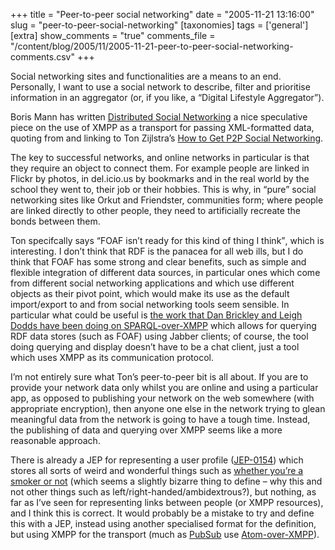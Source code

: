 +++
title = "Peer-to-peer social networking"
date = "2005-11-21 13:16:00"
slug = "peer-to-peer-social-networking"
[taxonomies]
tags = ['general']
[extra]
show_comments = "true"
comments_file = "/content/blog/2005/11/2005-11-21-peer-to-peer-social-networking-comments.csv"
+++

Social networking sites and functionalities are a means to an end. Personally, I want to use a social network to describe, filter and prioritise information in an aggregator (or, if you like, a “Digital Lifestyle Aggregator”).

Boris Mann has written [Distributed Social Networking](http://www.bmannconsulting.com/blog/bmann/distributed-social-networking) a nice speculative piece on the use of XMPP as a transport for passing XML-formatted data, quoting from and linking to Ton Zijlstra’s [How to Get P2P Social Networking](http://www.zylstra.org/blog/archives/001818.html).

The key to successful networks, and online networks in particular is that they require an object to connect them. For example people are linked in Flickr by photos, in del.icio.us by bookmarks and in the real world by the school they went to, their job or their hobbies. This is why, in “pure” social networking sites like Orkut and Friendster, communities form; where people are linked directly to other people, they need to artificially recreate the bonds between them.

Ton specifcally says <q cite="http://www.zylstra.org/blog/archives/001818.html">FOAF isn’t ready for this kind of thing I think</q>, which is interesting. I don’t think that RDF is the panacea for all web ills, but I do think that FOAF has some strong and clear benefits, such as simple and flexible integration of different data sources, in particular ones which come from different social networking applications and which use different objects as their pivot point, which would make its use as the default import/export to and from social networking tools seem sensible. In particular what could be useful is [the work that Dan Brickley and Leigh Dodds have been doing on SPARQL-over-XMPP](http://rdfweb.org/viewcvs/viewcvs.cgi/foafproject/htdocs/2005/code/foaftown/) which allows for querying RDF data stores (such as FOAF) using Jabber clients; of course, the tool doing querying and display doesn’t have to be a chat client, just a tool which uses XMPP as its communication protocol.

I’m not entirely sure what Ton’s peer-to-peer bit is all about. If you are to provide your network data only whilst you are online and using a particular app, as opposed to publishing your network on the web somewhere (with appropriate encryption), then anyone one else in the network trying to glean meaningful data from the network is going to have a tough time. Instead, the publishing of data and querying over XMPP seems like a more reasonable approach.

There is already a JEP for representing a user profile ([JEP-0154](http://www.jabber.org/jeps/jep-0154.html)) which stores all sorts of weird and wonderful things such as [whether you’re a smoker or not](http://www.jabber.org/jeps/jep-0154.html#smoker) (which seems a slightly bizarre thing to define – why this and not other things such as left/right-handed/ambidextrous?), but nothing, as far as I’ve seen for representing links between people (or XMPP resources), and I think this is correct. It would probably be a mistake to try and define this with a JEP, instead using another specialised format for the definition, but using XMPP for the transport (much as [PubSub](http://www.pubsub.com/) use [Atom-over-XMPP](http://www.xmpp.org/drafts/draft-saintandre-atompub-notify-04.html)).
